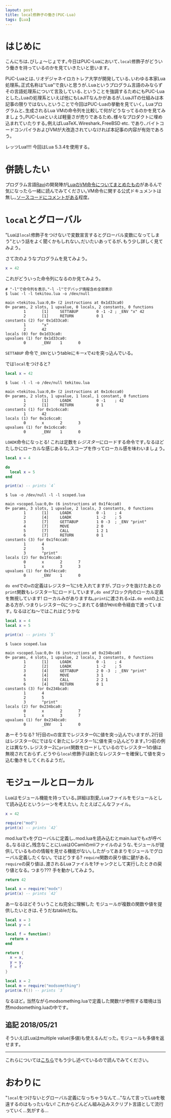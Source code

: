 ```yaml
---
layout: post
title: local修飾子の働き(PUC-Lua)
tags: [Lua]
---
```


# はじめに
こんにちは､びしょ〜じょです｡今日はPUC-Luaにおいて､`local`修飾子がどういう働きを持っているのかを見ていきたいと思います｡

PUC-Luaとは､リオデジャネイロカトレア大学が開発している､いわゆる本家Lua処理系｡正式名称は"Lua"で良いと思うが､Luaというプログラム言語のみならずその言語処理系について言及している､ということを強調するためにもPUC-Luaとした｡Luaの処理系といえば他にもLaJITなんかがあるが､LuaJITの仕組みは本記事の限りではない｡ということで今回はPUC-Luaの挙動を見ていく｡
Luaプログラムと､生成されるLua VMの命令列を比較して何がどうなってるのかを見てみましょう｡PUC-Luaといえば軽量さが売りであるため､様々なプロダクトに埋め込まれていたりする｡例えばLuaTeX､Wireshark､FreeBSD etc. であり､バイトコードコンパイラおよびVMが大改造されていなければ本記事の内容が有効であろう｡

レッツLua!!!!
今回はLua 5.3.4を使用する｡

# 併読したい
プログラム言語[Ravi](https://github.com/dibyendumajumdar/ravi)の開発陣が[LuaのVM命令についてまとめたもの](https://github.com/dibyendumajumdar/ravi/blob/master/readthedocs/lua_bytecode_reference.rst)があるんで気になったら一緒に読んでみてください｡VM命令に関する公式ドキュメントは無し｡[ソースコードにコメントがある](http://www.lua.org/source/5.3/lopcodes.h.html)程度｡

# `local`とグローバル
"Luaは`local`修飾子をつけないで変数宣言するとグローバル変数になってしまう"という話をよく聞くかもしれない｡だいたいあってるが､もう少し詳しく見てみよう｡

さて次のようなプログラムを見てみよう｡

```lua:tekitou.lua
x = 42
```

これがどういった命令列になるのか見てみよう｡

```shell-session
# "-l"で命令列を表示､"-l -l"でデバッグ情報含め全部表示
$ luac -l -l tekitou.lua -o /dev/null

main <tekitou.lua:0,0> (2 instructions at 0x1d33ca0)
0+ params, 2 slots, 1 upvalue, 0 locals, 2 constants, 0 functions
        1       [1]     SETTABUP        0 -1 -2 ; _ENV "x" 42
        2       [1]     RETURN          0 1
constants (2) for 0x1d33ca0:
        1       "x"
        2       42
locals (0) for 0x1d33ca0:
upvalues (1) for 0x1d33ca0:
        0       _ENV    1       0
```

`SETTABUP` 命令で`_ENV`というtableにキー`x`で`42`を突っ込んでいる｡

では`local`をつけると?

```lua:tekitou.lua
local x = 42
```

```shell-session
$ luac -l -l -o /dev/null tekitou.lua

main <tekitou.lua:0,0> (2 instructions at 0x1c6cca0)
0+ params, 2 slots, 1 upvalue, 1 local, 1 constant, 0 functions
        1       [1]     LOADK           0 -1    ; 42
        2       [1]     RETURN          0 1
constants (1) for 0x1c6cca0:
        1       42
locals (1) for 0x1c6cca0:
        0       x       2       3
upvalues (1) for 0x1c6cca0:
        0       _ENV    1       0
```

`LOADK`命令になっとる! これは定数を*レジスター*にロードする命令です｡なるほどたしかにローカルな感じあるな｡スコープを作ってローカル感を味わいましょう｡

```lua:scoped.lua
local x = 4

do
  local x = 5
end

print(x) -- prints `4`
```

```shell-session
$ lua -o /dev/null -l -l scoped.lua

main <scoped.lua:0,0> (6 instructions at 0x1f4cca0)
0+ params, 3 slots, 1 upvalue, 2 locals, 3 constants, 0 functions
        1       [1]     LOADK           0 -1    ; 4
        2       [4]     LOADK           1 -2    ; 5
        3       [7]     GETTABUP        1 0 -3  ; _ENV "print"
        4       [7]     MOVE            2 0
        5       [7]     CALL            1 2 1
        6       [7]     RETURN          0 1
constants (3) for 0x1f4cca0:
        1       4
        2       5
        3       "print"
locals (2) for 0x1f4cca0:
        0       x       2       7
        1       x       3       3
upvalues (1) for 0x1f4cca0:
        0       _ENV    1       0
```

`do end`での`x`の定義はレジスター1に`5`を入れてますが､ブロックを抜けたあとの`print`関数もレジスター1にロードしています｡`do end`ブロック内のローカル定義を無視しています! ローカルみがありますね｡`print`に渡される`x`は､`do end`の上にある方が､つまりレジスター0につっこまれてる値が`MOVE`命令経由で渡っています｡
なるほどね〜ではこれはどうかな

```lua:scoped2.lua
local x = 4
local x = 5

print(x) -- prints `5`
```

```shell-session
$ luaco scoped.lua

main <scoped.lua:0,0> (6 instructions at 0x234bca0)
0+ params, 4 slots, 1 upvalue, 2 locals, 3 constants, 0 functions
        1       [1]     LOADK           0 -1    ; 4
        2       [2]     LOADK           1 -2    ; 5
        3       [4]     GETTABUP        2 0 -3  ; _ENV "print"
        4       [4]     MOVE            3 1
        5       [4]     CALL            2 2 1
        6       [4]     RETURN          0 1
constants (3) for 0x234bca0:
        1       4
        2       5
        3       "print"
locals (2) for 0x234bca0:
        0       x       2       7
        1       x       3       7
upvalues (1) for 0x234bca0:
        0       _ENV    1       0
```

あーそうなる? 1行目の`x`の宣言でレジスター0に値を突っ込んでいますが､2行目はレジスター0にではなく新たにレジスター1に値を突っ込んどります｡1つ前の例とは異なり､レジスター2に`print`関数をロードしているのでレジスター1の値は無視されておらず､どうやら`local`修飾子は新たなレジスターを確保して値を突っ込む働きをしてくれるようだ｡

# モジュールとローカル
Luaはモジュール機能を持っている｡詳細は割愛｡Luaファイルをモジュールとして読み込むというシーンを考えたい｡
たとえばこんなファイル｡

```lua:mod.lua
x = 42
```

```lua:main.lua
require("mod")
print(x) -- prints `42`
```

mod.luaで`x`をグローバルに定義し､mod.luaを読み込むとmain.luaでも`x`が呼べる｡なるほど｡残念なことにLuaはOCamlのmliファイルのような､モジュールが提供しているものの情報を見せる機能がない｡したがってあまりモジュールでグローバル定義したくない｡
ではどうする? `require`関数の戻り値に鍵がある｡`require`の戻り値は､渡されるLuaファイルを1チャンクとして実行したときの戻り値となる｡
つまり??? 手を動かしてみよう｡

```lua:modx.lua
return 42
```

```lua:main.lua
local x = require("modx")
print(x) -- prints `42`
```
あーなるほどそういうことね完全に理解した
モジュールが複数の関数や値を提供したいときは､そうだねtableだね｡

```lua:modsomething.lua
local x = 3
local y = 4

local f = function()
  return x
end

return {
  x = x,
  y = y,
  f = f
}
```

```lua:main.lua
local x = 2
local m = require("modsomething")
print(m.f()) -- prints `3`
```

なるほど｡ 当然ながらmodsomething.luaで定義した関数`f`が参照する環境は当然modsomething.luaの中です｡

## 追記 2018/05/21
そういえばLuaはmultiple value(多値)も使えるんだった｡
モジュールも多値を返せます｡


---

これらについては[こちら](https://nymphium.github.io/2016/04/25/luaquiz.html)でもう少し述べているので読んでみてください｡

# おわりに
"`local`をつけないとグローバル定義になっちゃうなんて…"なんて言ってLuaを敬遠するのはもったいない!
これからどんどん組み込みスクリプト言語として流行っていく…気がする…
